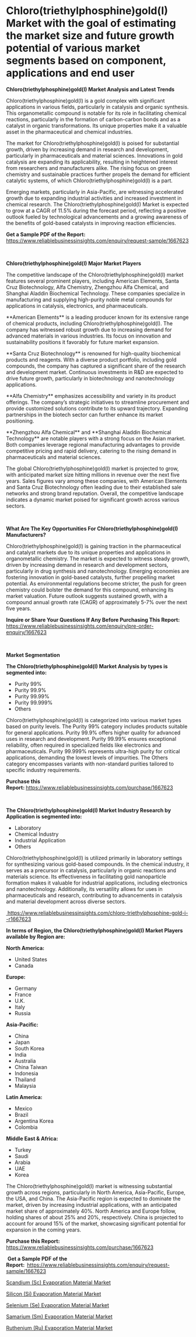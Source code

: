 <p><h1>Chloro(triethylphosphine)gold(I) Market with the goal of estimating the market size and future growth potential of various market segments based on component, applications and end user</h1></p><p><strong>Chloro(triethylphosphine)gold(I) Market Analysis and Latest Trends</strong></p>
<p><p>Chloro(triethylphosphine)gold(I) is a gold complex with significant applications in various fields, particularly in catalysis and organic synthesis. This organometallic compound is notable for its role in facilitating chemical reactions, particularly in the formation of carbon-carbon bonds and as a catalyst in organic transformations. Its unique properties make it a valuable asset in the pharmaceutical and chemical industries.</p><p>The market for Chloro(triethylphosphine)gold(I) is poised for substantial growth, driven by increasing demand in research and development, particularly in pharmaceuticals and material sciences. Innovations in gold catalysis are expanding its applicability, resulting in heightened interest from researchers and manufacturers alike. The rising focus on green chemistry and sustainable practices further propels the demand for efficient catalytic systems, of which Chloro(triethylphosphine)gold(I) is a part.</p><p>Emerging markets, particularly in Asia-Pacific, are witnessing accelerated growth due to expanding industrial activities and increased investment in chemical research. The Chloro(triethylphosphine)gold(I) Market is expected to grow at a CAGR of 11.5% during the forecast period, reflecting a positive outlook fueled by technological advancements and a growing awareness of the benefits of gold-based catalysts in improving reaction efficiencies.</p></p>
<p><strong>Get a Sample PDF of the Report:&nbsp;</strong> <a href="https://www.reliablebusinessinsights.com/enquiry/request-sample/1667623?utm_campaign=96&utm_medium=2&utm_source=Github&utm_content=ia&utm_term=02042025&utm_id=chlorotriethylphosphinegoldi">https://www.reliablebusinessinsights.com/enquiry/request-sample/1667623</a></p>
<p>&nbsp;</p>
<p><strong>Chloro(triethylphosphine)gold(I) Major Market Players</strong></p>
<p><p>The competitive landscape of the Chloro(triethylphosphine)gold(I) market features several prominent players, including American Elements, Santa Cruz Biotechnology, Alfa Chemistry, Zhengzhou Alfa Chemical, and Shanghai Aladdin Biochemical Technology. These companies specialize in manufacturing and supplying high-purity noble metal compounds for applications in catalysis, electronics, and pharmaceuticals.</p><p>**American Elements** is a leading producer known for its extensive range of chemical products, including Chloro(triethylphosphine)gold(I). The company has witnessed robust growth due to increasing demand for advanced materials in various industries. Its focus on innovation and sustainability positions it favorably for future market expansion.</p><p>**Santa Cruz Biotechnology** is renowned for high-quality biochemical products and reagents. With a diverse product portfolio, including gold compounds, the company has captured a significant share of the research and development market. Continuous investments in R&D are expected to drive future growth, particularly in biotechnology and nanotechnology applications.</p><p>**Alfa Chemistry** emphasizes accessibility and variety in its product offerings. The company’s strategic initiatives to streamline procurement and provide customized solutions contribute to its upward trajectory. Expanding partnerships in the biotech sector can further enhance its market positioning.</p><p>**Zhengzhou Alfa Chemical** and **Shanghai Aladdin Biochemical Technology** are notable players with a strong focus on the Asian market. Both companies leverage regional manufacturing advantages to provide competitive pricing and rapid delivery, catering to the rising demand in pharmaceuticals and material sciences.</p><p>The global Chloro(triethylphosphine)gold(I) market is projected to grow, with anticipated market size hitting millions in revenue over the next five years. Sales figures vary among these companies, with American Elements and Santa Cruz Biotechnology often leading due to their established sale networks and strong brand reputation. Overall, the competitive landscape indicates a dynamic market poised for significant growth across various sectors.</p></p>
<p>&nbsp;</p>
<p><strong>What Are The Key Opportunities For Chloro(triethylphosphine)gold(I) Manufacturers?</strong></p>
<p><p>Chloro(triethylphosphine)gold(I) is gaining traction in the pharmaceutical and catalyst markets due to its unique properties and applications in organometallic chemistry. The market is expected to witness steady growth, driven by increasing demand in research and development sectors, particularly in drug synthesis and nanotechnology. Emerging economies are fostering innovation in gold-based catalysts, further propelling market potential. As environmental regulations become stricter, the push for green chemistry could bolster the demand for this compound, enhancing its market valuation. Future outlook suggests sustained growth, with a compound annual growth rate (CAGR) of approximately 5-7% over the next five years.</p></p>
<p><strong>Inquire or Share Your Questions If Any Before Purchasing This Report:</strong> <a href="https://www.reliablebusinessinsights.com/enquiry/pre-order-enquiry/1667623?utm_campaign=96&utm_medium=2&utm_source=Github&utm_content=ia&utm_term=02042025&utm_id=chlorotriethylphosphinegoldi">https://www.reliablebusinessinsights.com/enquiry/pre-order-enquiry/1667623</a></p>
<p>&nbsp;</p>
<p><strong>Market Segmentation</strong></p>
<p><strong>The Chloro(triethylphosphine)gold(I) Market Analysis by types is segmented into:</strong></p>
<p><ul><li>Purity 99%</li><li>Purity 99.9%</li><li>Purity 99.99%</li><li>Purity 99.999%</li><li>Others</li></ul></p>
<p><p>Chloro(triethylphosphine)gold(I) is categorized into various market types based on purity levels. The Purity 99% category includes products suitable for general applications. Purity 99.9% offers higher quality for advanced uses in research and development. Purity 99.99% ensures exceptional reliability, often required in specialized fields like electronics and pharmaceuticals. Purity 99.999% represents ultra-high purity for critical applications, demanding the lowest levels of impurities. The Others category encompasses variants with non-standard purities tailored to specific industry requirements.</p></p>
<p><strong>Purchase this Report:&nbsp;</strong><a href="https://www.reliablebusinessinsights.com/purchase/1667623?utm_campaign=96&utm_medium=2&utm_source=Github&utm_content=ia&utm_term=02042025&utm_id=chlorotriethylphosphinegoldi">https://www.reliablebusinessinsights.com/purchase/1667623</a></p>
<p>&nbsp;</p>
<p><strong>The Chloro(triethylphosphine)gold(I) Market Industry Research by Application is segmented into:</strong></p>
<p><ul><li>Laboratory</li><li>Chemical Industry</li><li>Industrial Application</li><li>Others</li></ul></p>
<p><p>Chloro(triethylphosphine)gold(I) is utilized primarily in laboratory settings for synthesizing various gold-based compounds. In the chemical industry, it serves as a precursor in catalysis, particularly in organic reactions and materials science. Its effectiveness in facilitating gold nanoparticle formation makes it valuable for industrial applications, including electronics and nanotechnology. Additionally, its versatility allows for uses in pharmaceuticals and research, contributing to advancements in catalysis and material development across diverse sectors.</p></p>
<p><a href="https://www.reliablebusinessinsights.com/chloro-triethylphosphine-gold-i--r1667623?utm_campaign=96&utm_medium=2&utm_source=Github&utm_content=ia&utm_term=02042025&utm_id=chlorotriethylphosphinegoldi">&nbsp;https://www.reliablebusinessinsights.com/chloro-triethylphosphine-gold-i--r1667623</a></p>
<p><strong>In terms of Region, the Chloro(triethylphosphine)gold(I) Market Players available by Region are:</strong></p>
<p>
    <p> <strong> North America: </strong>
        <ul>
            <li>United States</li>
            <li>Canada</li>
        </ul>
        </p> 
    <p> <strong> Europe: </strong>
        <ul>
            <li>Germany</li>
            <li>France</li>
            <li>U.K.</li>
            <li>Italy</li>
            <li>Russia</li>
        </ul>
        </p> 
    <p> <strong> Asia-Pacific: </strong>
        <ul>
            <li>China</li>
            <li>Japan</li>
            <li>South Korea</li>
            <li>India</li>
            <li>Australia</li>
            <li>China Taiwan</li>
            <li>Indonesia</li>
            <li>Thailand</li>
            <li>Malaysia</li>
        </ul>
        </p> 
    <p> <strong> Latin America: </strong>
        <ul>
            <li>Mexico</li>
            <li>Brazil</li>
            <li>Argentina Korea</li>
            <li>Colombia</li>
        </ul>
        </p> 
    <p> <strong> Middle East & Africa: </strong>
        <ul>
            <li>Turkey</li>
            <li>Saudi</li>
            <li>Arabia</li>
            <li>UAE</li>
            <li>Korea</li>
        </ul>
    </p>
    </p>
<p><p>The Chloro(triethylphosphine)gold(I) market is witnessing substantial growth across regions, particularly in North America, Asia-Pacific, Europe, the USA, and China. The Asia-Pacific region is expected to dominate the market, driven by increasing industrial applications, with an anticipated market share of approximately 40%. North America and Europe follow, holding shares of about 25% and 20%, respectively. China is projected to account for around 15% of the market, showcasing significant potential for expansion in the coming years.</p></p>
<p><strong>Purchase this Report: </strong><a href="https://www.reliablebusinessinsights.com/purchase/1667623?utm_campaign=96&utm_medium=2&utm_source=Github&utm_content=ia&utm_term=02042025&utm_id=chlorotriethylphosphinegoldi">https://www.reliablebusinessinsights.com/purchase/1667623</a></p>
<p>&nbsp;<strong>Get a Sample PDF of the Report:&nbsp;&nbsp;</strong><a href="https://www.reliablebusinessinsights.com/enquiry/request-sample/1667623?utm_campaign=96&utm_medium=2&utm_source=Github&utm_content=ia&utm_term=02042025&utm_id=chlorotriethylphosphinegoldi">https://www.reliablebusinessinsights.com/enquiry/request-sample/1667623</a></p>
<p><strong></strong></p>
<p><p><a href="https://github.com/forttgoddym7/Market-Research-Report-List-1/blob/main/scandium-sc-evaporation-material-market.md?utm_campaign=96&utm_medium=2&utm_source=Github&utm_content=ia&utm_term=02042025&utm_id=chlorotriethylphosphinegoldi">Scandium (Sc) Evaporation Material Market</a></p><p><a href="https://github.com/duskodazzi34/Market-Research-Report-List-1/blob/main/silicon-si-evaporation-material-market.md?utm_campaign=96&utm_medium=2&utm_source=Github&utm_content=ia&utm_term=02042025&utm_id=chlorotriethylphosphinegoldi">Silicon (Si) Evaporation Material Market</a></p><p><a href="https://github.com/kabotcaddoub/Market-Research-Report-List-1/blob/main/selenium-se-evaporation-material-market.md?utm_campaign=96&utm_medium=2&utm_source=Github&utm_content=ia&utm_term=02042025&utm_id=chlorotriethylphosphinegoldi">Selenium (Se) Evaporation Material Market</a></p><p><a href="https://github.com/daddskokenk4/Market-Research-Report-List-1/blob/main/samarium-sm-evaporation-material-market.md?utm_campaign=96&utm_medium=2&utm_source=Github&utm_content=ia&utm_term=02042025&utm_id=chlorotriethylphosphinegoldi">Samarium (Sm) Evaporation Material Market</a></p><p><a href="https://github.com/kimomeifbnu26/Market-Research-Report-List-1/blob/main/ruthenium-ru-evaporation-material-market.md?utm_campaign=96&utm_medium=2&utm_source=Github&utm_content=ia&utm_term=02042025&utm_id=chlorotriethylphosphinegoldi">Ruthenium (Ru) Evaporation Material Market</a></p></p>
